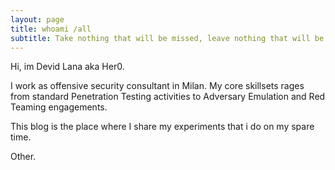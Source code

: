 ```yaml
---
layout: page
title: whoami /all
subtitle: Take nothing that will be missed, leave nothing that will be noticed.
---
```


Hi, im Devid Lana aka Her0.



I work as offensive security consultant in Milan.
My core skillsets rages from standard Penetration Testing activities to Adversary Emulation and Red Teaming engagements.

This blog is the place where I share my experiments that i do on my spare time.


Other.
